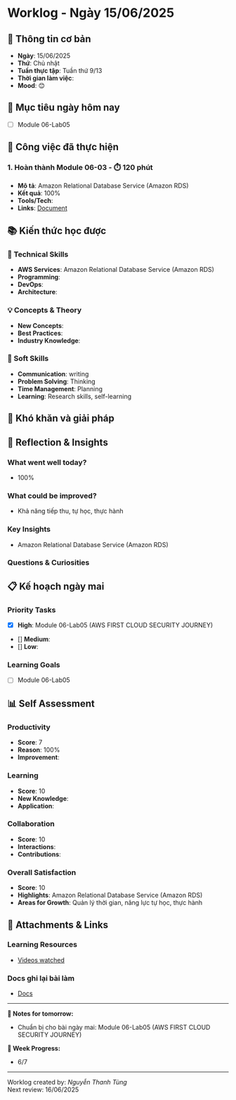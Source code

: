 # Worklog - Ngày 15/06/2025
## 📅 Thông tin cơ bản
- **Ngày**: 15/06/2025
- **Thứ**: Chủ nhật
- **Tuần thực tập**: Tuần thứ 9/13
- **Thời gian làm việc**: 
- **Mood**: 😊

## 🎯 Mục tiêu ngày hôm nay
- [ ] Module 06-Lab05 

## 💼 Công việc đã thực hiện

### 1. Hoàn thành Module 06-03  - ⏱️ 120 phút
- **Mô tả**: Amazon Relational Database Service (Amazon RDS)
- **Kết quả**: 100%
- **Tools/Tech**: 
- **Links**: [Document](https://docs.google.com/document/d/1lr1yTCkhwtOs_5aJ7Tm2cQHcfLOW9CiviFQJMXIjyMU/edit?usp=sharing)



## 📚 Kiến thức học được

### 🔧 Technical Skills
- **AWS Services**: Amazon Relational Database Service (Amazon RDS)
- **Programming**: 
- **DevOps**: 
- **Architecture**: 

### 💡 Concepts & Theory
- **New Concepts**: 
- **Best Practices**: 
- **Industry Knowledge**: 

### 🤝 Soft Skills
- **Communication**: writing
- **Problem Solving**: Thinking
- **Time Management**: Planning
- **Learning**: Research skills, self-learning

## 🚧 Khó khăn và giải pháp

## 💭 Reflection & Insights

### What went well today?
- 100%

### What could be improved?
- Khả năng tiếp thu, tự học, thực hành

### Key Insights
- Amazon Relational Database Service (Amazon RDS)

### Questions & Curiosities

## 📋 Kế hoạch ngày mai

### Priority Tasks
- [x] **High**: Module 06-Lab05 (AWS FIRST CLOUD SECURITY JOURNEY)
- [] **Medium**: 
- [] **Low**: 

### Learning Goals
- [ ] Module 06-Lab05

## 📊 Self Assessment

### Productivity
- **Score**: 7
- **Reason**: 100%
- **Improvement**:

### Learning
- **Score**: 10
- **New Knowledge**: 
- **Application**: 

### Collaboration
- **Score**: 10
- **Interactions**: 
- **Contributions**: 

### Overall Satisfaction
- **Score**: 10
- **Highlights**: Amazon Relational Database Service (Amazon RDS)
- **Areas for Growth**: Quản lý thời gian, năng lực tự học, thực hành


## 📎 Attachments & Links

### Learning Resources
- [Videos watched](https://www.youtube.com/watch?v=B5rOeWQWg1c&list=PLahN4TLWtox2a3vElknwzU_urND8hLn1i&index=220&pp=iAQB)

### Docs ghi lại bài làm
- [Docs](https://docs.google.com/document/d/1lr1yTCkhwtOs_5aJ7Tm2cQHcfLOW9CiviFQJMXIjyMU/edit?usp=sharing)

---

**📝 Notes for tomorrow:**
- Chuẩn bị cho bài ngày mai: Module 06-Lab05 (AWS FIRST CLOUD SECURITY JOURNEY)

**🎯 Week Progress:**
- 6/7

---
Worklog created by: *Nguyễn Thanh Tùng*  
Next review: 16/06/2025



